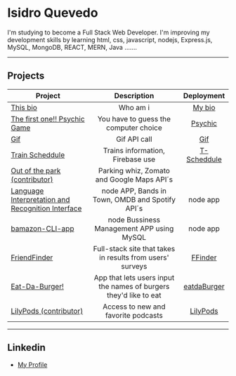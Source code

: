 # Isidro Quevedo
I'm studying to become a Full Stack Web Developer. I'm improving my development skills by learning html, css, javascript, nodejs, Express.js,    MySQL, MongoDB, REACT, MERN, Java .......

____

## Projects

| Project       | Description   | Deployment   |
| ------------- |:-------------:|:-------------:|
| [This bio](https://iquevedom.github.io/My_Bio/) | Who am i | [My bio](https://iquevedom.github.io/My_Bio/) |
| [The first one!! Psychic Game](https://iquevedom.github.io/Psychic-Game/) | You have to guess the computer choice | [Psychic](https://iquevedom.github.io/Psychic-Game/) |
| [Gif](https://iquevedom.github.io/Giphy_API/) | Gif API call | [Gif](https://iquevedom.github.io/Giphy_API/)  |
| [Train Scheddule](https://iquevedom.github.io/train_scheduler_assignment/)| Trains information, Firebase use | [T-Scheddule](https://iquevedom.github.io/train_scheduler_assignment/) |
| [Out of the park (contributor)](https://github.com/irishjedi77/Parking) | Parking whiz, Zomato and Google Maps API´s |  |
| [Language Interpretation and Recognition Interface](https://github.com/iquevedom/liri-node-app) | node APP, Bands in Town, OMDB and Spotify API´s | node app |
| [bamazon-CLI-app](https://github.com/iquevedom/bamazon-CLI-app) | node Bussiness Management APP using MySQL | node app |
| [FriendFinder](https://github.com/iquevedom/FriendFinder) | Full-stack site that takes in results from users' surveys | [FFinder](https://guarded-sands-81391.herokuapp.com) |
| [Eat-Da-Burger!](https://github.com/iquevedom/burguer) | App that lets users input the names of burgers they'd like to eat | [eatdaBurger](https://radiant-falls-17293.herokuapp.com/) |
| [LilyPods (contributor)](https://github.com/sgttenor/LillyPods) | Access to new and favorite podcasts | [LilyPods](https://still-waters-40232.herokuapp.com/) |
____

## Linkedin

* [My Profile](https://www.linkedin.com/in/isidro-quevedo/)